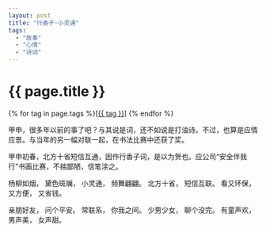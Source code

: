 ```yaml
---
layout: post
title: "行香子·小灵通"
tags:
  - "故事"
  - "心情"
  - "诗词"
---
```


# {{ page.title }}

<div class="tags">
{% for tag in page.tags %}[<a class="tag" href="/tags.html#{{ tag }}">{{ tag }}</a>] {% endfor %}
</div>


甲申，很多年以前的事了吧？与其说是词，还不如说是打油诗。不过，也算是应情应景。与当年的另一幅对联一起，在书法比赛中还获了奖。


甲申初春，北方十省短信互通，因作行香子词，是以为贺也。应公司“安全伴我行”书画比赛，不揣鄙陋，信笔涂之。



杨柳如烟，
黛色斑斓，
小灵通，
频舞翩翩。
北方十省，
短信互联。
看又环保，
又方便，
又省钱。

亲朋好友，
问个平安。
常联系，
你我之间。
少男少女，
聊个没完。
有童声欢，
男声美，
女声甜。

